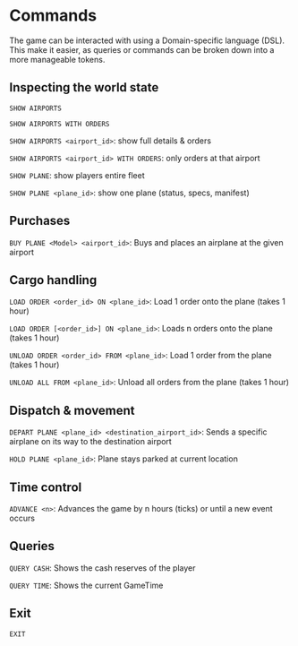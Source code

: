# Commands

The game can be interacted with using a Domain-specific language (DSL). This make it easier, as queries or commands can be broken down into a more manageable tokens. 

## Inspecting the world state

`SHOW AIRPORTS`

`SHOW AIRPORTS WITH ORDERS`

`SHOW AIRPORTS <airport_id>`: show full details & orders

`SHOW AIRPORTS <airport_id> WITH ORDERS`: only orders at that airport

`SHOW PLANE`: show players entire fleet

`SHOW PLANE <plane_id>`: show one plane (status, specs, manifest)

## Purchases

`BUY PLANE <Model> <airport_id>`: Buys and places an airplane at the given airport

## Cargo handling

`LOAD ORDER <order_id> ON <plane_id>`: Load 1 order onto the plane (takes 1 hour)

`LOAD ORDER [<order_id>] ON <plane_id>`: Loads n orders onto the plane (takes 1 hour)

`UNLOAD ORDER <order_id> FROM <plane_id>`: Load 1 order from the plane (takes 1 hour)

`UNLOAD ALL FROM <plane_id>`: Unload all orders from the plane (takes 1 hour)

## Dispatch & movement

`DEPART PLANE <plane_id> <destination_airport_id>`: Sends a specific airplane on its way to the destination airport

`HOLD PLANE <plane_id>`: Plane stays parked at current location

## Time control

`ADVANCE <n>`: Advances the game by n hours (ticks) or until a new event occurs

## Queries

`QUERY CASH`: Shows the cash reserves of the player

`QUERY TIME`: Shows the current GameTime

## Exit

`EXIT`